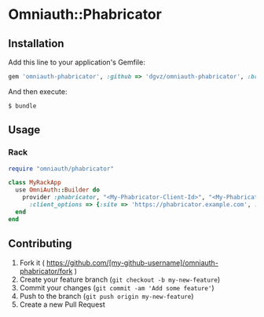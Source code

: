 # Omniauth::Phabricator

## Installation

Add this line to your application's Gemfile:

```ruby
gem 'omniauth-phabricator', :github => 'dgvz/omniauth-phabricator', :branch => 'master'
```

And then execute:

    $ bundle

## Usage

### Rack
```ruby
require "omniauth/phabricator"

class MyRackApp
  use OmniAuth::Builder do
    provider :phabricator, "<My-Phabricator-Client-Id>", "<My-Phabricator-Client-Secret>",
      :client_options => {:site => 'https://phabricator.example.com', :authorize_url => 'https://phabricator.example.com/oauthserver/auth/'}
  end
end
```

## Contributing

1. Fork it ( https://github.com/[my-github-username]/omniauth-phabricator/fork )
2. Create your feature branch (`git checkout -b my-new-feature`)
3. Commit your changes (`git commit -am 'Add some feature'`)
4. Push to the branch (`git push origin my-new-feature`)
5. Create a new Pull Request
